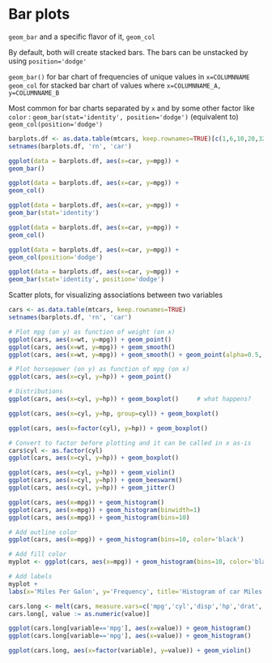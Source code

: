 # Bar plots

`geom_bar` and a specific flavor of it, `geom_col` 

By default, both will create stacked bars. The bars can be unstacked by
using `position='dodge'`

`geom_bar()` for bar chart of frequencies of unique values in `x=COLUMNNAME`
`geom_col` for stacked bar chart of values where `x=COLUMNNAME_A, y=COLUMNNAME_B`

Most common  for bar charts separated by `x` and by some other factor like `color`
: `geom_bar(stat='identity', position='dodge')` 
(equivalent to)
`geom_col(position='dodge')`

```R
barplots.df <- as.data.table(mtcars, keep.rownames=TRUE)[c(1,6,10,20,32)]
setnames(barplots.df, 'rn', 'car')

ggplot(data = barplots.df, aes(x=car, y=mpg)) +
geom_bar()

ggplot(data = barplots.df, aes(x=car, y=mpg)) +
geom_col()

ggplot(data = barplots.df, aes(x=car, y=mpg)) +
geom_bar(stat='identity')

ggplot(data = barplots.df, aes(x=car, y=mpg)) +
geom_col()

ggplot(data = barplots.df, aes(x=car, y=mpg)) +
geom_col(position='dodge')

ggplot(data = barplots.df, aes(x=car, y=mpg)) +
geom_bar(stat='identity', position='dodge')
```

Scatter plots, for visualizing associations between two variables
```R
cars <- as.data.table(mtcars, keep.rownames=TRUE)
setnames(barplots.df, 'rn', 'car')

# Plot mpg (on y) as function of weight (on x)
ggplot(cars, aes(x=wt, y=mpg)) + geom_point()
ggplot(cars, aes(x=wt, y=mpg)) + geom_smooth()
ggplot(cars, aes(x=wt, y=mpg)) + geom_smooth() + geom_point(alpha=0.5, shape=21)

# Plot horsepower (on y) as function of mpg (on x)
ggplot(cars, aes(x=cyl, y=hp)) + geom_point()

# Distributions
ggplot(cars, aes(x=cyl, y=hp)) + geom_boxplot()     # what happens?

ggplot(cars, aes(x=cyl, y=hp, group=cyl)) + geom_boxplot()

ggplot(cars, aes(x=factor(cyl), y=hp)) + geom_boxplot()

# Convert to factor before plotting and it can be called in x as-is
cars$cyl <- as.factor(cyl)
ggplot(cars, aes(x=cyl, y=hp)) + geom_boxplot()

ggplot(cars, aes(x=cyl, y=hp)) + geom_violin()
ggplot(cars, aes(x=cyl, y=hp)) + geom_beeswarm()
ggplot(cars, aes(x=cyl, y=hp)) + geom_jitter()

ggplot(cars, aes(x=mpg)) + geom_histogram()
ggplot(cars, aes(x=mpg)) + geom_histogram(binwidth=1)
ggplot(cars, aes(x=mpg)) + geom_histogram(bins=10)

# Add outline color
ggplot(cars, aes(x=mpg)) + geom_histogram(bins=10, color='black')

# Add fill color
myplot <- ggplot(cars, aes(x=mpg)) + geom_histogram(bins=10, color='black', fill='white')

# Add labels
myplot +
labs(x='Miles Per Galon', y='Frequency', title='Histogram of car Miles Per Galon (MPG)')

```

```R
cars.long <- melt(cars, measure.vars=c('mpg','cyl','disp','hp','drat','wt','qsec','vs','am','gear','carb'))
cars.long[, value := as.numeric(value)]

ggplot(cars.long[variable=='mpg'], aes(x=value)) + geom_histogram()
ggplot(cars.long[variable=='mpg'], aes(x=value)) + geom_histogram()

ggplot(cars.long, aes(x=factor(variable), y=value)) + geom_violin()
```
